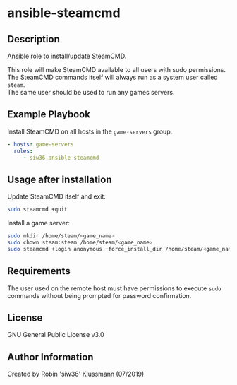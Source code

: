 ansible-steamcmd
=========

Description
------------
Ansible role to install/update SteamCMD.  

This role will make SteamCMD available to all users with sudo permissions.  
The SteamCMD commands itself will always run as a system user called `steam`.  
The same user should be used to run any games servers.

Example Playbook
----------------

Install SteamCMD on all hosts in the `game-servers` group.  

```yaml
- hosts: game-servers
  roles:
     - siw36.ansible-steamcmd
```

Usage after installation  
------------
Update SteamCMD itself and exit:
```bash
sudo steamcmd +quit
```
Install a game server:  
```bash
sudo mkdir /home/steam/<game_name>
sudo chown steam:steam /home/steam/<game_name>
sudo steamcmd +login anonymous +force_install_dir /home/steam/<game_name> +app_update <app_id> +quit
```

Requirements
------------

The user used on the remote host must have permissions to execute `sudo` commands without being prompted for password confirmation.

License
-------

GNU General Public License v3.0

Author Information
------------------

Created by Robin 'siw36' Klussmann (07/2019)
